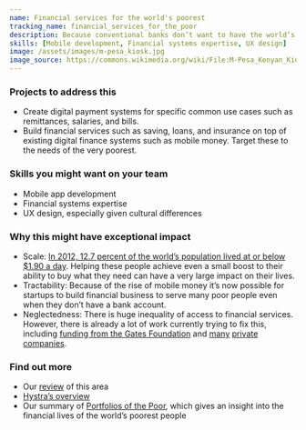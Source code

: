 ```yaml
---
name: Financial services for the world's poorest
tracking_name: financial_services_for_the_poor
description: Because conventional banks don’t want to have the world’s poorest people as customers, it is difficult for them to access financial services to help them handle shocks, exploit opportunities, and manage risk
skills: [Mobile development, Financial systems expertise, UX design]
image: /assets/images/m-pesa_kiosk.jpg
image_source: https://commons.wikimedia.org/wiki/File:M-Pesa_Kenyan_Kiosk.JPG
---
```


### Projects to address this

* Create digital payment systems for specific common use cases such as remittances, salaries, and bills.
* Build financial services such as saving, loans, and insurance on top of existing digital finance systems such as mobile money. Target these to the needs of the very poorest.

### Skills you might want on your team

* Mobile app development
* Financial systems expertise
* UX design, especially given cultural differences

### Why this might have exceptional impact

* Scale: [In 2012, 12.7 percent of the world’s population lived at or below $1.90 a day](http://www.worldbank.org/en/topic/poverty/overview). Helping these people achieve even a small boost to their ability to buy what they need can have a very large impact on their lives.
* Tractability: Because of the rise of mobile money it’s now possible for startups to build financial business to serve many poor people even when they don’t have a bank account.
* Neglectedness: There is huge inequality of access to financial services. However, there is already a lot of work currently trying to fix this, including [funding from the Gates Foundation](http://www.gatesfoundation.org/What-We-Do/Global-Development/Financial-Services-for-the-Poor) and [many](https://www.sendwave.com) [private](https://branch.co/) [companies](http://www.safaricom.co.ke/personal/m-pesa/do-more-with-m-pesa/m-shwari).

### Find out more

* Our [review](http://goodtechnologyproject.org/blog/2016/01/04/digital-financial-services-for-the-poor-shallow-overview/) of this area
* [Hystra’s overview](http://static1.squarespace.com/static/51bef39fe4b010d205f84a92/t/51f245abe4b0475c8b40f894/1374832043586/Hystra_Rapport_ICT_for_the_BoP.pdf#page=140)
* Our summary of [Portfolios of the Poor](http://goodtechnologyproject.org/blog/2016/01/12/portfolios-of-the-poor-book-summary/), which gives an insight into the financial lives of the world’s poorest people
